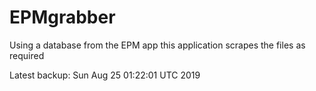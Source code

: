# EPMgrabber
Using a database from the EPM app this application scrapes the files as required


Latest backup: Sun Aug 25 01:22:01 UTC 2019
